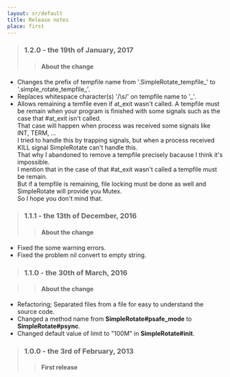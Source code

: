 ```yaml
---
layout: sr/default
title: Release notes
place: first
---
```

> ### 1.2.0 - the 19th of January, 2017
>> #### About the change
- Changes the prefix of tempfile name from '.SimpleRotate_tempfile_' to '.simple_rotate_tempfile_'.
- Replaces whitespace character(s) '/\s/' on tempfile name to '_'.
- Allows remaining a temfile even if at_exit wasn't called.
    A tempfile must be remain when your program is finished with some signals such as the case that #at_exit isn't called.  
    That case will happen when process was received some signals like INT, TERM, ...   
    I tried to handle this by trapping signals, but when a process received KILL signal SimpleRotate can't handle this.   
    That why I abandoned to remove a tempfile precisely bacause I think it's impossible.  
    I mention that in the case of that #at_exit wasn't called a tempfile must be remain.   
    But if a tempfile is remaining, file locking must be done as well and SimpleRotate will provide you Mutex.   
    So I hope you don't mind that.   

> ### 1.1.1 - the 13th of December, 2016
>> #### About the change
- Fixed the some warning errors.
- Fixed the problem nil convert to empty string.

> ### 1.1.0 - the 30th of March, 2016

>> #### About the change
- Refactoring; Separated files from a file for easy to understand the source code.
- Changed a method name from **SimpleRotate#psafe_mode** to **SimpleRotate#psync**.
- Changed default value of limit to "100M" in **SimpleRotate#init**.

> ### 1.0.0 - the 3rd of February, 2013
>> #### First release
